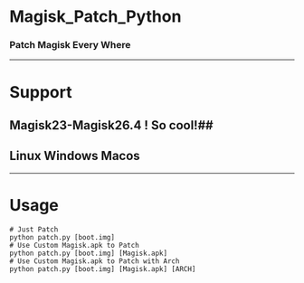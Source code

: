 # Magisk_Patch_Python
### Patch Magisk Every Where
****
# Support
## Magisk23-Magisk26.4 ! So cool!##
## Linux Windows Macos #
****
# Usage
``` shell
# Just Patch
python patch.py [boot.img]
# Use Custom Magisk.apk to Patch
python patch.py [boot.img] [Magisk.apk]
# Use Custom Magisk.apk to Patch with Arch
python patch.py [boot.img] [Magisk.apk] [ARCH]
```

